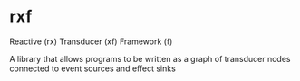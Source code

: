 # rxf

Reactive (rx) Transducer (xf) Framework (f)

A library that allows programs to be written as a graph of transducer nodes
connected to event sources and effect sinks
